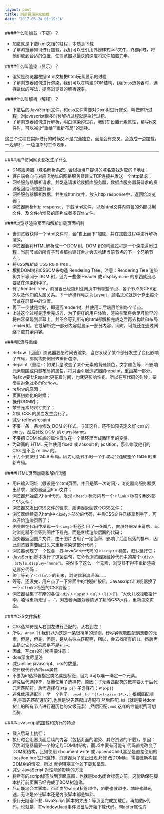 ```yaml
---
layout: post
title: 浏览器渲染及加载
date: '2017-05-26 01:19:16'
---
```


####什么叫加载（下载）？
* 加载就是下载html文档的过程，本质是下载
* 了解浏览器如何进行加载，我们可以在引用外部样式css文件，外部js时，将他们放到合适的位置，使浏览器以最快的速度将文件加载完毕。

####什么叫渲染（显示）？
* 渲染是浏览器根据html文档把html元素显示的过程
* 了解浏览器如何进行渲染，我们可以在构建DOM结构，组织css选择器时，选择最优的写法，提高浏览器的解析速率。

####什么叫解析（解释）？
* 下载后的JavaScript文件，和css文件需要对Dom树进行修改，叫做解析过程，对javascript很多时候解析过程就是执行过程。
* 了解浏览器如何进行解析，明白渲染的过程，我们在设置元素属性，编写js文件时，可以减少“重绘”“重新布局”的消耗。

这三个过程在实际进行的时候又不是完全独立，而是会有交叉。会造成一边加载，一边解析，一边渲染的工作现象。

----
####用户访问网页都发生了什么
* DNS服务器（域名解析系统）会根据用户提供的域名查找对应的IP地址；
* 客户端会向与对应IP地址的网络服务器建立TCP连接并发送一个http请求；
* 网络服务器解析请求，并发送请求给数据库服务器，数据库服务器将请求的资源返回给网络服务器；
* 网络服务器解析数据，并生成html文件，放入http response中，返回给浏览器；
* 浏览器解析http response，下载html文件，以及html文件内包含的外部引用文件，及文件内涉及的图片或者多媒体文件。

####浏览器渲染页面和解析加载页面机制
* 当浏览器获得一个html文件时，会“自上而下”加载，并在加载过程中进行解析渲染。
 * 浏览器会将HTML解析成一个DOM树，DOM 树的构建过程是一个深度遍历过程：当前节点的所有子节点都构建好后才会去构建当前节点的下一个兄弟节点；
 * 将CSS解析成 CSS Rule Tree 。
 * 根据DOM树和CSSOM来构造 Rendering Tree。注意：Rendering Tree 渲染树并不等同于 DOM 树，因为一些像 Header 或 display:none 的东西就没必要放在渲染树中了。
 * 有了Render Tree，浏览器已经能知道网页中有哪些节点、各个节点的CSS定义以及他们的从属关系。下一步操作称之为Layout，顾名思义就是计算出每个节点在屏幕中的位置。
 * 再下一步就是绘制，即遍历render树，并使用UI后端层绘制每个节点。
* 上述这个过程是逐步完成的，为了更好的用户体验，渲染引擎将会尽可能早的将内容呈现到屏幕上，并不会等到所有的html都解析完成之后再去构建和布局render树。它是解析完一部分内容就显示一部分内容，同时，可能还在通过网络下载其余内容。

####回流与重绘
* Reflow（回流）浏览器要花时间去渲染，当它发现了某个部分发生了变化影响了布局，那就需要倒回去重新渲染。
* Repaint（重绘）：如果只是改变了某个元素的背景颜色，文字颜色等，不影响元素周围或内部布局的属性，将只会引起浏览器的repaint，重画某一部分。Reflow要比Repaint更花费时间，也就更影响性能。所以在写代码的时候，要尽量避免过多的Reflow。
* reflow的原因：
 * 页面初始化的时候； 
 * 操作DOM时； 
 * 某些元素的尺寸变了； 
 * 如果 CSS 的属性发生变化了。
* 减少 reflow/repaint
 * 不要一条一条地修改 DOM 的样式。与其这样，还不如预先定义好 css 的 class，然后修改 DOM 的 className。 
 * 不要把 DOM 结点的属性值放在一个循环里当成循环里的变量。 
 * 为动画的 HTML 元件使用 fixed 或 absoult 的 position，那么修改他们的 CSS 是不会 reflow 的。 
 * 千万不要使用 table 布局。因为可能很小的一个小改动会造成整个 table 的重新布局。

####HTML页面加载和解析流程 
* 用户输入网址（假设是个html页面，并且是第一次访问），浏览器向服务器发出请求，服务器返回html文件； 
* 浏览器开始载入html代码，发现`＜head＞`标签内有一个`＜link＞`标签引用外部CSS文件； 
* 浏览器又发出CSS文件的请求，服务器返回这个CSS文件； 
* 浏览器继续载入html中`＜body＞`部分的代码，并且CSS文件已经拿到手了，可以开始渲染页面了； 
* 浏览器在代码中发现一个`＜img＞`标签引用了一张图片，向服务器发出请求。此时浏览器不会等到图片下载完，而是继续渲染后面的代码； 
* 服务器返回图片文件，由于图片占用了一定面积，影响了后面段落的排布，因此浏览器需要回过头来重新渲染这部分代码； 
* 浏览器发现了一个包含一行JavaScript代码的`＜script＞`标签，赶快运行它； 
* JavaScript脚本执行了这条语句，它命令浏览器隐藏掉代码中的某个`＜div＞ （style.display=”none”）`。突然少了这么一个元素，浏览器不得不重新渲染这部分代码； 
* 终于等到了`＜/html＞`的到来，浏览器泪流满面…… 
* 等等，还没完，用户点了一下界面中的“换肤”按钮，Javascript让浏览器换了一下`＜link＞`标签的CSS路径； 
* 浏览器召集了在座的各位`＜div＞＜span＞＜ul＞＜li＞`们，“大伙儿收拾收拾行李，咱得重新来过……”，浏览器向服务器请求了新的CSS文件，重新渲染页面。

####CSS文件解析
* CSS选择符是从右到左进行匹配的。从右到左！
* 所以，`#nav li` 我们以为这是一条很简单的规则，秒秒钟就能匹配到想要的元素，但是，但是，但是，是从右往左匹配啊，所以，会去找所有的`li`，然后再去确定它的父元素是不是`#nav`。
* 因此，写css的时候需要注意：
 * dom深度尽量浅
 * 减少inline javascript、css的数量。
 * 使用现代合法的css属性
 * 不要为id选择器指定类名或是标签，因为id可以唯一确定一个元素。
 * 避免后代选择符，尽量使用子选择符。原因：子元素匹配符的概率要大于后代元素匹配符。后代选择符;`#tp p{}` 子选择符：`#tp>p{}`
 * 避免使用通配符，举一个例子，`.mod .hd *{font-size:14px;}` 根据匹配顺序,将首先匹配通配符,也就是说先匹配出通配符,然后匹配`.hd`（就是要对dom树上的所有节点进行遍历他的父级元素）,然后匹配`.mod`,这样的性能耗费可想而知.

####Javascript的加载和执行的特点
* 载入后马上执行；
* 执行时会阻塞页面后续的内容（包括页面的渲染、其它资源的下载）。原因：因为浏览器需要一个稳定的DOM树结构，而JS中很有可能有 代码直接改变了DOM树结构，比如使用 document.write 或 appendChild,甚至是直接使用的location.href进行跳转，浏览器为了防止出现JS修 改DOM树，需要重新构建DOM树的情况，所以 就会阻塞其他的下载和呈现。
* 减少 JavaScript 对性能的影响的方法
 * 将所有的script标签放到页面底部，也就是body闭合标签之前，这能确保在脚本执行前页面已经完成了DOM树渲染。
 * 尽可能地合并脚本。页面中的script标签越少，加载也就越快，响应也越迅速。无论是外链脚本还是内嵌脚本都是如此。
 * 采用无阻塞下载 JavaScript 脚本的方法：等页面完成加载后，再加载js代码。也就是，在window.load事件发出后开始下载代码。带defer属性的<script>，动态脚本元素。

---
